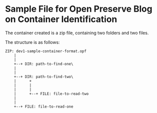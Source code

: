 # Sample File for Open Preserve Blog on Container Identification

The container created is a zip file, containing two folders and two files. 

The structure is as follows:

    ZIP: dev1-sample-container-format.opf
        |
        |
        +--+ DIR: path-to-find-one\
        |
        |
        +--+ DIR: path-to-find-two\
        |      +
        |      |
        |      |
        |      +--+ FILE: file-to-read-two
        |
        |
        +--+ FILE: file-to-read-one
